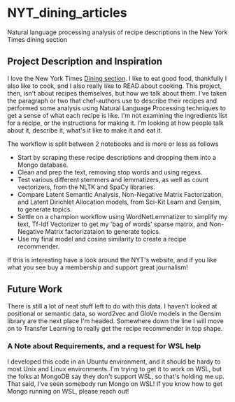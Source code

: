 # NYT_dining_articles

Natural language processing analysis of recipe descriptions in the New York Times dining section

## Project Description and Inspiration

I love the New York Times [Dining section](https://cooking.nytimes.com/).
I like to eat good food, thankfully I also like to cook, and I also really like to READ about cooking. 
This project, then, isn't about recipes themselves, but how we talk about them. I've taken the paragraph or two that chef-authors use to describe their recipes and performed some analysis using Natural Language Processing techniques to get a sense of what each recipe is like. I'm not examining the ingredients list for a recipe, or the instructions for making it. I'm looking at how people talk about it, describe it, what's it like to make it and eat it.

The workflow is split between 2 notebooks and is more or less as follows

* Start by scraping these recipe descriptions and dropping them into a Mongo database. 
* Clean and prep the text, removing stop words and using regexs. 
* Test various different stemmers and lemmatizers, as well as count vectorizers, from the NLTK and SpaCy libraries.
* Compare Latent Semantic Analysis, Non-Negative Matrix Factorization, and Latent Dirichlet Allocation models, from Sci-Kit Learn and Gensim, to generate topics.
* Settle on a champion workflow using WordNetLemmatizer to simplify my text, Tf-Idf Vectorizer to get my 'bag of words' sparse matrix, and Non-Negative Matrix factorizataion to generate topics.
* Use my final model and cosine similarity to create a recipe recommender.

If this is interesting have a look around the NYT's website, and if you like what you see buy a membership and support great journalism!

## Future Work

There is still a lot of neat stuff left to do with this data. I haven't looked at positional or semantic data, so word2vec and GloVe models in the Gensim library are the next place I'm headed. Somewhere down the line I will move on to Transfer Learning to really get the recipe recommender in top shape.

### A Note about Requirements, and a request for WSL help

I developed this code in an Ubuntu environment, and it should be hardy to most Unix and Linux environments. I'm trying to get it to work on WSL, but the folks at MongoDB say they don't support WSL, so that's holding me up. That said, I've seen somebody run Mongo on WSL! If you know how to get Mongo running on WSL, please reach out! 

